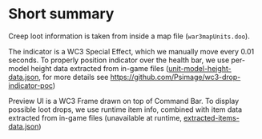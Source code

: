 # Short summary

Creep loot information is taken from inside a map file (`war3mapUnits.doo`).

The indicator is a WC3 Special Effect, which we manually move every 0.01 seconds.
To properly position indicator over the health bar, we use per-model height data extracted from in-game files 
([unit-model-height-data.json](../../../scripts/loot-indicator/model-heights/unit-model-height-data.json), 
for more details see https://github.com/Psimage/wc3-drop-indicator-poc)

Preview UI is a WC3 Frame drawn on top of Command Bar. 
To display possible loot drops, we use runtime item info, combined with item data extracted from in-game files (unavailable at runtime, [extracted-items-data.json](../../../scripts/loot-indicator/items-db/extracted-items-data.json))
